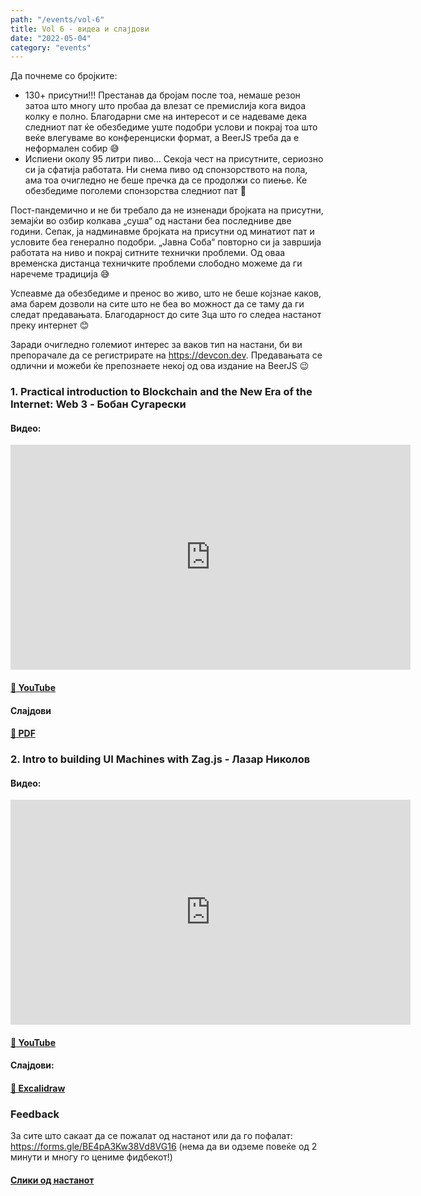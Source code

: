 ```yaml
---
path: "/events/vol-6"
title: Vol 6 - видеа и слајдови
date: "2022-05-04"
category: "events"
---
```


Да почнеме со бројките:

- 130+ присутни!!! Престанав да бројам после тоа, немаше резон затоа што многу што пробаа да влезат се премислија кога видоа колку е полно. Благодарни сме на интересот и се надеваме дека следниот пат ќе обезбедиме уште подобри услови и покрај тоа што веќе влегуваме во конференциски формат, a BeerJS треба да е неформален собир 😅
- Испиени околу 95 литри пиво... Секоја чест на присутните, сериозно си ја сфатија работата. Ни снема пиво од спонзорството на пола, ама тоа очигледно не беше пречка да се продолжи со пиење. Ќе обезбедиме поголеми спонзорства следниот пат 🍺

Пост-пандемично и не би требало да не изненади бројката на присутни, земајќи во озбир колкава „суша“ од настани беа последниве две години. Сепак, ја надминавме бројката на присутни од минатиот пат и условите беа генерално подобри. „Јавна Соба“ повторно си ја завршија работата на ниво и покрај ситните технички проблеми. Од оваа временска дистанца техничките проблеми слободно можеме да ги наречеме традиција 😅 

Успеавме да обезбедиме и пренос во живо, што не беше којзнае каков, ама барем дозволи на сите што не беа во можност да се таму да ги следат предавањата. Благодарност до сите 3ца што го следеа настанот преку интернет 😊

Заради очигледно големиот интерес за ваков тип на настани, би ви препорачале да се регистрирате на https://devcon.dev. Предавањата се одлични и можеби ќе препознаете некој од ова издание на BeerJS 😉

### 1. Practical introduction to Blockchain and the New Era of the Internet: Web 3 - __Бобан Сугарески__

#### Видео:

<div class="iframe-wrapper"><iframe src="https://www.youtube.com/embed/iiGPAjJlbRs" width="640" height="360" frameborder="0" allowfullscreen></iframe></div>

#### [🔗 YouTube](https://www.youtube.com/watch?v=iiGPAjJlbRs)

#### Слајдови

#### [🔗 PDF](/dapps.pdf)

### 2. Intro to building UI Machines with Zag.js - __Лазар Николов__

#### Видео:

<div class="iframe-wrapper"><iframe src="https://www.youtube.com/embed/WZerO8ztIvY" width="640" height="360" frameborder="0" allowfullscreen></iframe></div>

#### [🔗 YouTube](https://www.youtube.com/watch?v=WZerO8ztIvY)

#### Слајдови:

#### [🔗 Excalidraw](https://excalidraw.com/#json=j0I77GENbSCaffJgLhgKz,PnrbnDHOXx2py9lkreA2PQ)

### Feedback

За сите што сакаат да се пожалат од настанот или да го пофалат: https://forms.gle/BE4pA3Kw38Vd8VG16 (нема да ви одземе повеќе од 2 минути и многу го цениме фидбекот!)

#### [Слики од настанот](https://photos.app.goo.gl/7RVC49GrMyHpLWf2A)